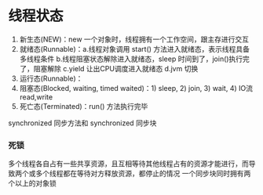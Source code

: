 # 线程状态

1. 新生态(NEW)：new 一个对象时，线程拥有一个工作空间，跟主存进行交互
2. 就绪态(Runnable)：a.线程对象调用 start() 方法进入就绪态，表示线程具备多线程条件
          b.线程阻塞状态解除进入就绪态，sleep 时间到了，join()执行完了，阻塞解除
          c.yield 让出CPU调度进入就绪态
          d.jvm 切换
3. 运行态(Runnable)：
4. 阻塞态(Blocked, waiting, timed waited)：1) sleep, 2) join, 3) wait, 4) IO流 read,write
5. 死亡态(Terminated)：run() 方法执行完毕

synchronized 同步方法和 synchronized 同步块

### 死锁

多个线程各自占有一些共享资源，且互相等待其他线程占有的资源才能进行，而导致两个或多个线程都在等待对方释放资源，都停止的情况
一个同步块同时拥有两个以上的对象锁